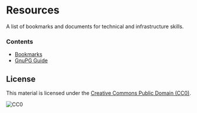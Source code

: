 # Resources

A list of bookmarks and documents for technical and infrastructure skills.

### Contents

- [Bookmarks](bookmarks/README.md)
- [GnuPG Guide](doc/GnuPG.md)


## License

This material is licensed under the [Creative Commons Public Domain (CC0)](LICENSE).

![CC0](https://mirrors.creativecommons.org/presskit/buttons/88x31/svg/cc-zero.svg)
